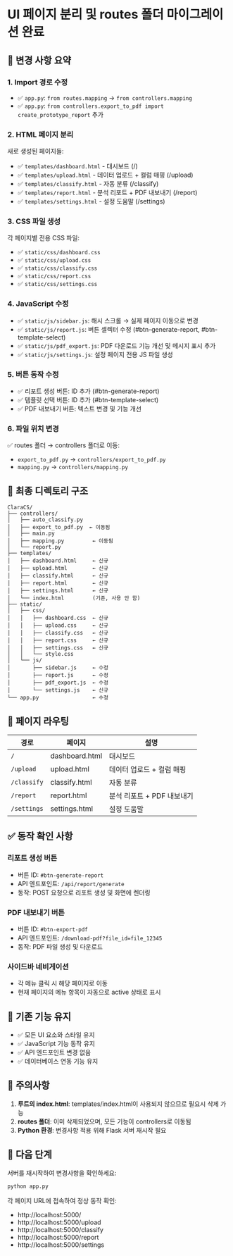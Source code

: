 # UI 페이지 분리 및 routes 폴더 마이그레이션 완료

## 🔄 변경 사항 요약

### 1. Import 경로 수정

- ✅ `app.py`: `from routes.mapping` → `from controllers.mapping`
- ✅ `app.py`: `from controllers.export_to_pdf import create_prototype_report` 추가

### 2. HTML 페이지 분리

새로 생성된 페이지들:

- ✅ `templates/dashboard.html` - 대시보드 (/)
- ✅ `templates/upload.html` - 데이터 업로드 + 컬럼 매핑 (/upload)
- ✅ `templates/classify.html` - 자동 분류 (/classify)
- ✅ `templates/report.html` - 분석 리포트 + PDF 내보내기 (/report)
- ✅ `templates/settings.html` - 설정 도움말 (/settings)

### 3. CSS 파일 생성

각 페이지별 전용 CSS 파일:

- ✅ `static/css/dashboard.css`
- ✅ `static/css/upload.css`
- ✅ `static/css/classify.css`
- ✅ `static/css/report.css`
- ✅ `static/css/settings.css`

### 4. JavaScript 수정

- ✅ `static/js/sidebar.js`: 해시 스크롤 → 실제 페이지 이동으로 변경
- ✅ `static/js/report.js`: 버튼 셀렉터 수정 (#btn-generate-report, #btn-template-select)
- ✅ `static/js/pdf_export.js`: PDF 다운로드 기능 개선 및 메시지 표시 추가
- ✅ `static/js/settings.js`: 설정 페이지 전용 JS 파일 생성

### 5. 버튼 동작 수정

- ✅ 리포트 생성 버튼: ID 추가 (#btn-generate-report)
- ✅ 템플릿 선택 버튼: ID 추가 (#btn-template-select)
- ✅ PDF 내보내기 버튼: 텍스트 변경 및 기능 개선

### 6. 파일 위치 변경

✅ routes 폴더 → controllers 폴더로 이동:

- `export_to_pdf.py` → `controllers/export_to_pdf.py`
- `mapping.py` → `controllers/mapping.py`

## 📂 최종 디렉토리 구조

```
ClaraCS/
├── controllers/
│   ├── auto_classify.py
│   ├── export_to_pdf.py  ← 이동됨
│   ├── main.py
│   ├── mapping.py         ← 이동됨
│   └── report.py
├── templates/
│   ├── dashboard.html     ← 신규
│   ├── upload.html        ← 신규
│   ├── classify.html      ← 신규
│   ├── report.html        ← 신규
│   ├── settings.html      ← 신규
│   └── index.html         (기존, 사용 안 함)
├── static/
│   ├── css/
│   │   ├── dashboard.css  ← 신규
│   │   ├── upload.css     ← 신규
│   │   ├── classify.css   ← 신규
│   │   ├── report.css     ← 신규
│   │   ├── settings.css   ← 신규
│   │   └── style.css
│   └── js/
│       ├── sidebar.js     ← 수정
│       ├── report.js      ← 수정
│       ├── pdf_export.js  ← 수정
│       └── settings.js    ← 신규
└── app.py                 ← 수정
```

## 🎯 페이지 라우팅

| 경로        | 페이지         | 설명                       |
| ----------- | -------------- | -------------------------- |
| `/`         | dashboard.html | 대시보드                   |
| `/upload`   | upload.html    | 데이터 업로드 + 컬럼 매핑  |
| `/classify` | classify.html  | 자동 분류                  |
| `/report`   | report.html    | 분석 리포트 + PDF 내보내기 |
| `/settings` | settings.html  | 설정 도움말                |

## ✅ 동작 확인 사항

### 리포트 생성 버튼

- 버튼 ID: `#btn-generate-report`
- API 엔드포인트: `/api/report/generate`
- 동작: POST 요청으로 리포트 생성 및 화면에 렌더링

### PDF 내보내기 버튼

- 버튼 ID: `#btn-export-pdf`
- API 엔드포인트: `/download-pdf?file_id=file_12345`
- 동작: PDF 파일 생성 및 다운로드

### 사이드바 네비게이션

- 각 메뉴 클릭 시 해당 페이지로 이동
- 현재 페이지의 메뉴 항목이 자동으로 active 상태로 표시

## 🔧 기존 기능 유지

- ✅ 모든 UI 요소와 스타일 유지
- ✅ JavaScript 기능 동작 유지
- ✅ API 엔드포인트 변경 없음
- ✅ 데이터베이스 연동 기능 유지

## 📝 주의사항

1. **루트의 index.html**: templates/index.html이 사용되지 않으므로 필요시 삭제 가능
2. **routes 폴더**: 이미 삭제되었으며, 모든 기능이 controllers로 이동됨
3. **Python 환경**: 변경사항 적용 위해 Flask 서버 재시작 필요

## 🚀 다음 단계

서버를 재시작하여 변경사항을 확인하세요:

```bash
python app.py
```

각 페이지 URL에 접속하여 정상 동작 확인:

- http://localhost:5000/
- http://localhost:5000/upload
- http://localhost:5000/classify
- http://localhost:5000/report
- http://localhost:5000/settings
